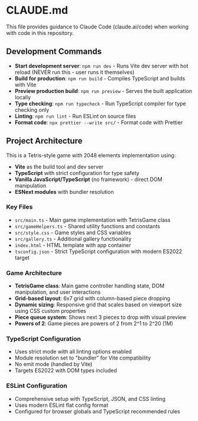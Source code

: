 # CLAUDE.md

This file provides guidance to Claude Code (claude.ai/code) when working with code in this repository.

## Development Commands

- **Start development server**: `npm run dev` - Runs Vite dev server with hot reload (NEVER run this - user runs it themselves)
- **Build for production**: `npm run build` - Compiles TypeScript and builds with Vite
- **Preview production build**: `npm run preview` - Serves the built application locally
- **Type checking**: `npm run typecheck` - Run TypeScript compiler for type checking only
- **Linting**: `npm run lint` - Run ESLint on source files
- **Format code**: `npx prettier --write src/` - Format code with Prettier

## Project Architecture

This is a Tetris-style game with 2048 elements implementation using:

- **Vite** as the build tool and dev server
- **TypeScript** with strict configuration for type safety
- **Vanilla JavaScript/TypeScript** (no framework) - direct DOM manipulation
- **ESNext modules** with bundler resolution

### Key Files
- `src/main.ts` - Main game implementation with TetrisGame class
- `src/gameHelpers.ts` - Shared utility functions and constants
- `src/style.css` - Game styles and CSS variables
- `src/gallery.ts` - Additional gallery functionality
- `index.html` - HTML template with app container
- `tsconfig.json` - Strict TypeScript configuration with modern ES2022 target

### Game Architecture
- **TetrisGame class**: Main game controller handling state, DOM manipulation, and user interactions
- **Grid-based layout**: 6x7 grid with column-based piece dropping
- **Dynamic sizing**: Responsive grid that scales based on viewport size using CSS custom properties
- **Piece queue system**: Shows next 3 pieces to drop with visual preview
- **Powers of 2**: Game pieces are powers of 2 from 2^1 to 2^20 (1M)

### TypeScript Configuration
- Uses strict mode with all linting options enabled
- Module resolution set to "bundler" for Vite compatibility
- No emit mode (handled by Vite)
- Targets ES2022 with DOM types included

### ESLint Configuration
- Comprehensive setup with TypeScript, JSON, and CSS linting
- Uses modern ESLint flat config format
- Configured for browser globals and TypeScript recommended rules